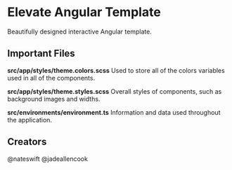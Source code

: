 # Elevate Angular Template

Beautifully designed interactive Angular template.

## Important Files

**src/app/styles/theme.colors.scss**
Used to store all of the colors variables used in all of the components.

**src/app/styles/theme.styles.scss**
Overall styles of components, such as background images and widths.

**src/environments/environment.ts**
Information and data used throughout the application.


## Creators

@nateswift
@jadeallencook